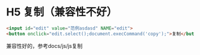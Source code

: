 # H5 复制（兼容性不好）
```html
<input id="edit" value="范例asdasd" NAME="edit">
<button onclick="edit.select();document.execCommand('copy');">复制</button>
```

兼容性好的，参考docs/js/js复制
